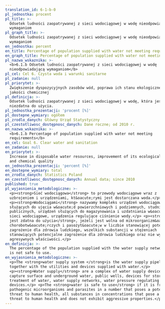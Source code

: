```yaml
---
translation_id: 6-1-b-0
pl_jednostka: procent
pl_title: >-
  Odsetek ludności zaopatrywanej z sieci wodociągowej w wodę nieodpowiadającą
  wymaganiom
pl_graph_title: >-
  Odsetek ludności zaopatrywanej z sieci wodociągowej w wodę nieodpowiadającą
  wymaganiom
en_jednostka: percent
en_title: Percentage of population supplied with water not meeting requirements
en_graph_title: Percentage of population supplied with water not meeting requirements
pl_nazwa_wskaznika: >-
  <b>6.1.b Odsetek ludności zaopatrywanej z sieci wodociągowej w wodę
  nieodpowiadającą wymaganiom</b>
pl_cel: Cel 6. Czysta woda i warunki sanitarne
pl_zadanie: null
pl_priorytet: >-
  Zwiększenie dyspozycyjnych zasobów wód, poprawa ich stanu ekologicznego i
  jakości chemicznej
pl_definicja: >-
  Odsetek ludności zaopatrywanej z sieci wodociągowej w wodę, która jest
  niezdatna do użycia.
pl_jednostka_prezentacji: 'procent [%]'
pl_dostepne_wymiary: ogółem
pl_zrodlo_danych: Główny Urząd Statystyczny
pl_czestotliwosc_dostępnosc_danych: Dane roczne; od 2010 r.
en_nazwa_wskaznika: >-
  <b>6.1.b Percentage of population supplied with water not meeting
  requirements</b>
en_cel: Goal 6. Clear water and sanitation
en_zadanie: null
en_priorytet: >-
  Increase in disposable water resources, improvement of its ecological state
  and chemical quality
en_jednostka_prezentacji: 'percent [%]'
en_dostepne_wymiary: total
en_zrodlo_danych: Statistics Poland
en_czestotliwosc_dostępnosc_danych: Annual data; since 2010
published: true
pl_wyjasnienia_metodologiczne: >-
  <p><strong>Sieć wodociągowa</strong> to przewody wodociągowe wraz z
  uzbrojeniem i urządzeniami, kt&oacute;rymi jest dostarczana woda.</p>
  <p><strong>Wodociągami</strong> nazywamy kompleks urządzeń wodociągowych
  służących do ujęcia w&oacute;d powierzchniowych i podziemnych, studni
  publicznych, urządzeń służących do magazynowania i uzdatniania w&oacute;d,
  sieci wodociągowe, urządzenia regulujące ciśnienie wody.</p> <p><strong>Woda
  jest zdatna do użycia</strong>, jeżeli jest wolna od mikroorganizm&oacute;w
  chorobotw&oacute;rczych i pasożyt&oacute;w w liczbie stanowiącej potencjalne
  zagrożenie dla zdrowia ludzkiego, wszelkich substancji w stężeniach
  stanowiących potencjalne zagrożenie dla zdrowia ludzkiego oraz nie wykazuje
  agresywnych właściwości.</p>
en_definicja: >-
  The percentage of the population supplied with the water supply network, which
  is not safe to use.
en_wyjasnienia_metodologiczne: >-
  <p>The <strong>water supply system </strong>is the water supply pipelines
  together with the utilities and devices supplied with water.</p>
  <p><strong>Water supply</strong> are a complex of water supply devices used to
  capture surface and underground water, public wells, devices for storage and
  treatment of water, water supply networks, water pressure regulating
  devices.</p> <p>The <strong>water is safe to use</strong> if it is free from
  pathogenic microorganisms and parasites in a number that poses a potential
  threat to human health, all substances in concentrations that pose a potential
  threat to human health and does not exhibit aggressive properties.</p>
---
```

